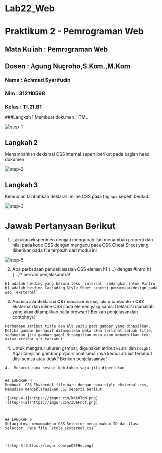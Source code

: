 # Lab22_Web

<h1> Praktikum 2 - Pemrograman Web </h1>
<h2> Mata Kuliah : Pemrograman Web </h2>
<h2> Dosen        : Agung Nugroho,S.Kom.,M.Kom </h2>

<h3> Nama : Achmad Syarifudin </h3>
<h3> Nim  : 312110598 </h3> 
<h3> Kelas : TI.21.B1 </h3>



 ###Langkah 1
 Membuat dokumen HTML
 
 
 
 
  ![step-1](https://imgur.com/9sl4Ced.png)



## Langkah 2
Menambahkan deklarasi CSS internal seperti berikut pada bagian head dokumen. 

![step-2](https://imgur.com/UbP6fBT.png)



## Langkah 3
Kemudian tambahkan deklarasi inline CSS pada tag `<p>` seperti berikut.

![step-3](https://imgur.com/ldUoyeH.png)


# Jawab Pertanyaan Berikut
1. Lakukan eksperimen dengan mengubah dan menambah properti dan nilai pada kode CSS
dengan mengacu pada CSS Cheat Sheet yang diberikan pada file terpisah dari modul ini.

![step-5](https://imgur.com/f4gZv4I.png)

2. Apa perbedaan pendeklarasian CSS elemen h1 {...} dengan #intro h1 {...}? berikan
penjelasannya!
```
h1 adalah heading yang berupa teks `internal` sedangkan untuk #intro h1 adalah heading Cascading Style Sheet seperti pewarnaan/design pada web `eksternal`
```
3. Apabila ada deklarasi CSS secara internal, lalu ditambahkan CSS eksternal dan inline CSS pada
elemen yang sama. Deklarasi manakah yang akan ditampilkan pada browser? Berikan
penjelasan dan contohnya!
```
Perbedaan atribut title dan alt yaitu pada gambar yang dihasilkan. Ketika gambar berhasil ditampilkan maka akan terlihat sebuah title, sedangkan jika gambar gagal ditampilkan maka akan menampilkan teks dalam atribut alt tersebut
```
4. Untuk mengatur ukuran gambar, digunakan atribut `width` dan `height`. Agar tampilan gambar proporsional sebaiknya kedua atribut tersebut diisi semua atau tidak? Berikan penjelasannya!
```
4.	Menurut saya sesuai kebutuhan saja jika diperlukan


## LANGKAH 4
Membuat  CSS Eksternal file baru dengan nama style_eksternal.css, kemudian mendeklarasikan CSS seperti berikut.

![step-4-1](https://imgur.com/kKARTqM.png)
![step-4-2](https://imgur.com/ZUaFncf.png)



## LANGKAH 5
Selanjutnya menambahkan CSS Selector menggunakan ID dan Class Selector. Pada file `style_eksternal.css`



![step-5](https://imgur.com/poOBFHe.png)




















